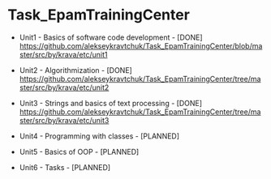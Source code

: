 # Task_EpamTrainingCenter

- Unit1 - Basics of software code development - [DONE]
https://github.com/alekseykravtchuk/Task_EpamTrainingCenter/blob/master/src/by/krava/etc/unit1

- Unit2 - Algorithmization - [DONE]
https://github.com/alekseykravtchuk/Task_EpamTrainingCenter/tree/master/src/by/krava/etc/unit2

- Unit3 - Strings and basics of text processing - [DONE]
https://github.com/alekseykravtchuk/Task_EpamTrainingCenter/tree/master/src/by/krava/etc/unit3

- Unit4 - Programming with classes - [PLANNED]

- Unit5 - Basics of OOP - [PLANNED]

- Unit6 - Tasks - [PLANNED]

